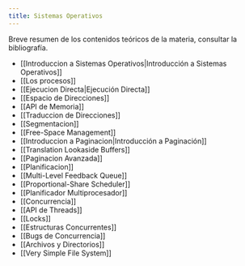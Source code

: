 ```yaml
---
title: Sistemas Operativos
---
```


Breve resumen de los contenidos teóricos de la materia, consultar la bibliografía.

- [[Introduccion a Sistemas Operativos|Introducción a Sistemas Operativos]]
- [[Los procesos]]
- [[Ejecucion Directa|Ejecución Directa]]
- [[Espacio de Direcciones]]
- [[API de Memoria]]
- [[Traduccion de Direcciones]]
- [[Segmentacion]]
- [[Free-Space Management]]
- [[Introduccion a Paginacion|Introducción a Paginación]]
- [[Translation Lookaside Buffers]]
- [[Paginacion Avanzada]]
- [[Planificacion]]
- [[Multi-Level Feedback Queue]]
- [[Proportional-Share Scheduler]]
- [[Planificador Multiprocesador]]
- [[Concurrencia]]
- [[API de Threads]]
- [[Locks]]
- [[Estructuras Concurrentes]]
- [[Bugs de Concurrencia]]
- [[Archivos y Directorios]]
- [[Very Simple File System]]
